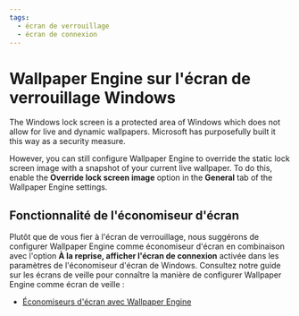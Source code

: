 ```yaml
---
tags:
  - écran de verrouillage
  - écran de connexion
---
```


# Wallpaper Engine sur l'écran de verrouillage Windows

The Windows lock screen is a protected area of Windows which does not allow for live and dynamic wallpapers. Microsoft has purposefully built it this way as a security measure.

However, you can still configure Wallpaper Engine to override the static lock screen image with a snapshot of your current live wallpaper. To do this, enable the **Override lock screen image** option in the **General** tab of the Wallpaper Engine settings.

## Fonctionnalité de l'économiseur d'écran

Plutôt que de vous fier à l'écran de verrouillage, nous suggérons de configurer Wallpaper Engine comme économiseur d'écran en combinaison avec l'option **À la reprise, afficher l'écran de connexion** activée dans les paramètres de l'économiseur d'écran de Windows. Consultez notre guide sur les écrans de veille pour connaître la manière de configurer Wallpaper Engine comme écran de veille :

* [Économiseurs d'écran avec Wallpaper Engine](/functionality/screensaver.html)